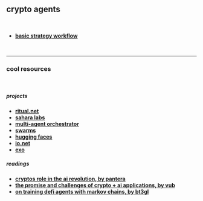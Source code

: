 ## crypto agents

<br>

* **[basic strategy workflow](strategy_workflow)**

<br>

---

### cool resources

<br>


##### projects

* **[ritual.net](https://ritual.net/)**
* **[sahara labs](https://saharalabs.ai/)**
* **[multi-agent orchestrator](https://github.com/awslabs/multi-agent-orchestrator)**
* **[swarms](https://github.com/kyegomez/swarms)**
* **[hugging faces](https://huggingface.co/)**
* **[io.net](https://io.net/)**
* **[exo](https://github.com/exo-explore/exo)**


##### readings

* **[cryptos role in the ai revolution, by pantera](https://panteracapital.com/blockchain-letter/cryptos-role-in-the-ai-revolution/)**
* **[the promise and challenges of crypto + ai applications, by vub](https://vitalik.eth.limo/general/2024/01/30/cryptoai.html)**
* **[on training defi agents with markov chains, by bt3gl](https://mirror.xyz/go-outside.eth/DKaWYobU7q3EvZw8x01J7uEmF_E8PfNN27j0VgxQhNQ)**
